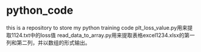 # python_code
this is a repository to store my python training code
plt_loss_value.py用来提取1124.txt中的loss值
read_data_to_array.py用来提取表格excel1234.xlsx的第一列和第二列，并以数组的形式输出。
